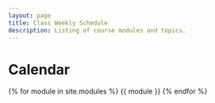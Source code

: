 ```yaml
---
layout: page
title: Class Weekly Schedule
description: Listing of course modules and topics.
---
```


# Calendar

{% for module in site.modules %}
{{ module }}
{% endfor %}

